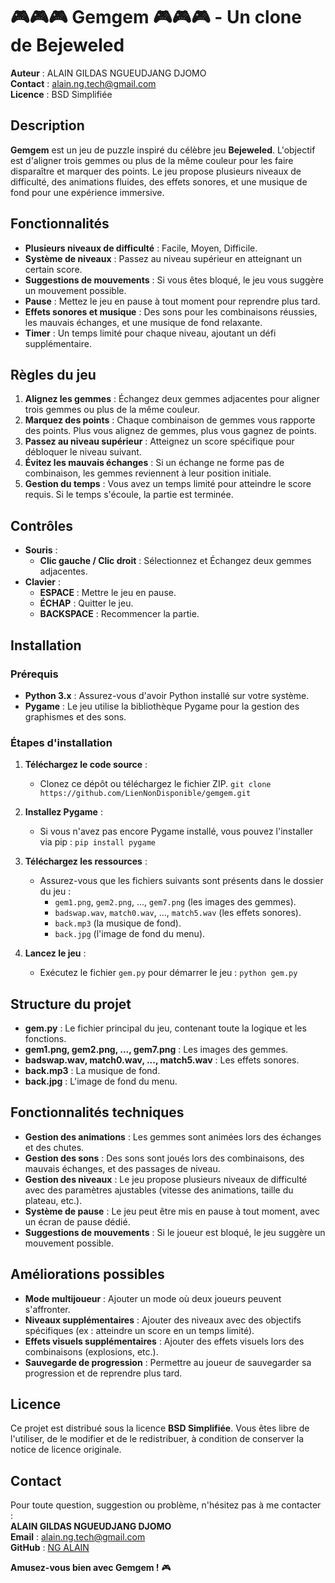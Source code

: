 # 🎮🎮🎮 Gemgem 🎮🎮🎮 - Un clone de Bejeweled

**Auteur** : ALAIN GILDAS NGUEUDJANG DJOMO  
**Contact** : alain.ng.tech@gmail.com  
**Licence** : BSD Simplifiée  


## Description

**Gemgem** est un jeu de puzzle inspiré du célèbre jeu **Bejeweled**. L'objectif est d'aligner trois gemmes ou plus de la même couleur pour les faire disparaître et marquer des points. Le jeu propose plusieurs niveaux de difficulté, des animations fluides, des effets sonores, et une musique de fond pour une expérience immersive.


## Fonctionnalités

- **Plusieurs niveaux de difficulté** : Facile, Moyen, Difficile.
- **Système de niveaux** : Passez au niveau supérieur en atteignant un certain score.
- **Suggestions de mouvements** : Si vous êtes bloqué, le jeu vous suggère un mouvement possible.
- **Pause** : Mettez le jeu en pause à tout moment pour reprendre plus tard.
- **Effets sonores et musique** : Des sons pour les combinaisons réussies, les mauvais échanges, et une musique de fond relaxante.
- **Timer** : Un temps limité pour chaque niveau, ajoutant un défi supplémentaire.


## Règles du jeu

1. **Alignez les gemmes** : Échangez deux gemmes adjacentes pour aligner trois gemmes ou plus de la même couleur.
2. **Marquez des points** : Chaque combinaison de gemmes vous rapporte des points. Plus vous alignez de gemmes, plus vous gagnez de points.
3. **Passez au niveau supérieur** : Atteignez un score spécifique pour débloquer le niveau suivant.
4. **Évitez les mauvais échanges** : Si un échange ne forme pas de combinaison, les gemmes reviennent à leur position initiale.
5. **Gestion du temps** : Vous avez un temps limité pour atteindre le score requis. Si le temps s'écoule, la partie est terminée.


## Contrôles

- **Souris** :
  - **Clic gauche / Clic droit** : Sélectionnez et Échangez deux gemmes adjacentes.
- **Clavier** :
  - **ESPACE** : Mettre le jeu en pause.
  - **ÉCHAP** : Quitter le jeu.
  - **BACKSPACE** : Recommencer la partie.


## Installation

### Prérequis

- **Python 3.x** : Assurez-vous d'avoir Python installé sur votre système.
- **Pygame** : Le jeu utilise la bibliothèque Pygame pour la gestion des graphismes et des sons.

### Étapes d'installation

1. **Téléchargez le code source** :
   - Clonez ce dépôt ou téléchargez le fichier ZIP.
      `git clone https://github.com/LienNonDisponible/gemgem.git`

2. **Installez Pygame** :
   - Si vous n'avez pas encore Pygame installé, vous pouvez l'installer via pip :
      `pip install pygame`


3. **Téléchargez les ressources** :
   - Assurez-vous que les fichiers suivants sont présents dans le dossier du jeu :
     - `gem1.png`, `gem2.png`, ..., `gem7.png` (les images des gemmes).
     - `badswap.wav`, `match0.wav`, ..., `match5.wav` (les effets sonores).
     - `back.mp3` (la musique de fond).
     - `back.jpg` (l'image de fond du menu).

4. **Lancez le jeu** :
   - Exécutez le fichier `gem.py` pour démarrer le jeu :
      `python gem.py`


## Structure du projet

- **gem.py** : Le fichier principal du jeu, contenant toute la logique et les fonctions.
- **gem1.png, gem2.png, ..., gem7.png** : Les images des gemmes.
- **badswap.wav, match0.wav, ..., match5.wav** : Les effets sonores.
- **back.mp3** : La musique de fond.
- **back.jpg** : L'image de fond du menu.


## Fonctionnalités techniques

- **Gestion des animations** : Les gemmes sont animées lors des échanges et des chutes.
- **Gestion des sons** : Des sons sont joués lors des combinaisons, des mauvais échanges, et des passages de niveau.
- **Gestion des niveaux** : Le jeu propose plusieurs niveaux de difficulté avec des paramètres ajustables (vitesse des animations, taille du plateau, etc.).
- **Système de pause** : Le jeu peut être mis en pause à tout moment, avec un écran de pause dédié.
- **Suggestions de mouvements** : Si le joueur est bloqué, le jeu suggère un mouvement possible.


## Améliorations possibles

- **Mode multijoueur** : Ajouter un mode où deux joueurs peuvent s'affronter.
- **Niveaux supplémentaires** : Ajouter des niveaux avec des objectifs spécifiques (ex : atteindre un score en un temps limité).
- **Effets visuels supplémentaires** : Ajouter des effets visuels lors des combinaisons (explosions, etc.).
- **Sauvegarde de progression** : Permettre au joueur de sauvegarder sa progression et de reprendre plus tard.


## Licence

Ce projet est distribué sous la licence **BSD Simplifiée**. Vous êtes libre de l'utiliser, de le modifier et de le redistribuer, à condition de conserver la notice de licence originale.


## Contact

Pour toute question, suggestion ou problème, n'hésitez pas à me contacter :  
**ALAIN GILDAS NGUEUDJANG DJOMO**  
**Email** : alain.ng.tech@gmail.com  
**GitHub** : [NG ALAIN](https://github.com/ALAIN-NG)

**Amusez-vous bien avec Gemgem !** 🎮
